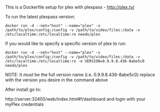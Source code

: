 This is a Dockerfile setup for plex with plexpass - http://plex.tv/

To run the latest plexpass version:

```
docker run -d --net="host" --name="plex" -v /path/to/plex/config:/config -v /path/to/video/files:/data -v /etc/localtime:/etc/localtime:ro needo/plex
```

If you would like to specify a specific version of plex to run:

```
docker run -d --net="host" --name="plex" -v /path/to/plex/config:/config -v /path/to/video/files:/data -v /etc/localtime:/etc/localtime:ro -e VERSION=0.9.9.8.436-8abe5c0 needo/plex
```

NOTE: It *must* be the full version name (i.e. 0.9.9.8.436-8abe5c0) replace with the version you desire in the command above

After install go to:

http://server:32400/web/index.html#!/dashboard and login with your myPlex credentials
